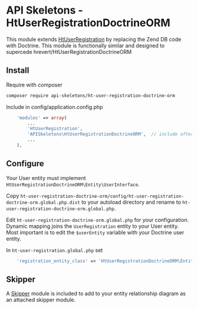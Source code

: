 API Skeletons - HtUserRegistrationDoctrineORM
=============================================

This module extends [HtUserRegistration](https://github.com/hrevert/HtUserRegistration)
by replacing the Zend DB code with Doctrine.  This module is functionally similar and designed to supercede
hrevert/HtUserRegistrationDoctrineORM 


Install
-------

Require with composer
```sh
composer require api-skeletons/ht-user-registration-doctrine-orm
```

Include in config/application.config.php
```php
    'modules' => array(
        ...
        'HtUserRegistration',
        'APISkeletons\HtUserRegistrationDoctrineORM',  // include after HtUserRegistration
        ...
    ),
```


Configure
----------

Your User entity must implement `HtUserRegistrationDoctrineORM\Entity\UserInterface`.

Copy `ht-user-registration-doctrine-orm/config/ht-user-registration-doctrine-orm.global.php.dist`
to your autoload directory and rename to `ht-user-registration-doctrine-orm.global.php`.

Edit `ht-user-registration-doctrine-orm.global.php` for your configuration.  Dynamic mapping
joins the `UserRegistration` entity to your User entity.  Most important is to edit the
`$userEntity` variable with your Doctrine user entity.

In `ht-user-registration.global.php` set
```php
    'registration_entity_class' => 'HtUserRegistrationDoctrineORM\Entity\UserRegistration',
```


Skipper
-------

A [Skipper](https://skipper18.com) module is included to add to your entity relationship diagram
as an attached skipper module.
